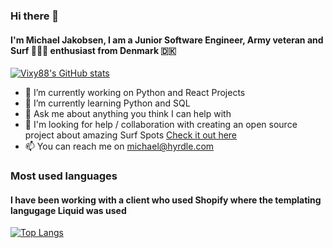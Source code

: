 ### Hi there 👋

#### I'm Michael Jakobsen, I am a Junior Software Engineer, Army veteran and Surf 🏄🏽‍♂️ enthusiast from Denmark 🇩🇰

[![Vixy88's GitHub stats](https://github-readme-stats.vercel.app/api?username=Vixy88&hide=contribs&count_private=true&show_icons=true&theme=gotham)](https://github.com/Vixy88/github-readme-stats)

- 🔭 I’m currently working on Python and React Projects 
- 🌱 I’m currently learning Python and SQL
- 💬 Ask me about anything you think I can help with
- 🤔 I'm looking for help / collaboration with creating an open source project about amazing Surf Spots [Check it out here](https://github.com/Vixy88/surfspots-python-django)
- 📫 You can reach me on michael@hyrdle.com

### Most used languages

#### I have been working with a client who used Shopify where the templating langugage Liquid was used

[![Top Langs](https://github-readme-stats.vercel.app/api/top-langs/?username=Vixy88&show_icons=true&theme=gotham)](https://github.com/Vixy88/github-readme-stats)
